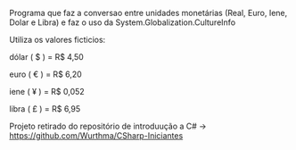 Programa que faz a conversao entre unidades monetárias (Real, Euro, Iene, Dolar e Libra) e faz o uso da System.Globalization.CultureInfo

Utiliza os valores ficticios:

dólar ( $ ) = R$ 4,50

euro ( € ) = R$ 6,20

iene ( ¥ ) = R$ 0,052

libra ( £ ) = R$ 6,95

Projeto retirado do repositório de introduução a C# -> https://github.com/Wurthma/CSharp-Iniciantes
